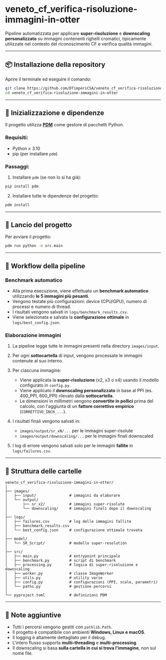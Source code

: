 # veneto_cf_verifica-risoluzione-immagini-in-otter

Pipeline automatizzata per applicare **super-risoluzione** e **downscaling personalizzato** su immagini contenenti righelli cromatici, tipicamente utilizzate nel contesto del riconoscimento CF e verifica qualità immagini.

---

## 📦 Installazione della repository

Aprire il terminale ed eseguire il comando:

```bash
git clone https://github.com/DTimperiCSA/veneto_cf_verifica-risoluzione-immagini-in-otter
cd veneto_cf_verifica-risoluzione-immagini-in-otter
````

---

## 🔧 Inizializzazione e dipendenze

Il progetto utilizza [**PDM**](https://pdm.fming.dev) come gestore di pacchetti Python.

### Requisiti:

* Python ≥ 3.10
* pip (per installare `pdm`)

### Passaggi:

1. Installare `pdm` (se non lo si ha già):

```bash
pip install pdm
```

2. Installare tutte le dipendenze del progetto:

```bash
pdm install
```

---

## 🚀 Lancio del progetto

Per avviare il progetto:

```bash
pdm run python -m src.main
```

---

## 🔁 Workflow della pipeline

### Benchmark automatico

* Alla prima esecuzione, viene effettuato un **benchmark automatico** utilizzando **le 5 immagini più pesanti**.
* Vengono testate più configurazioni: device (CPU/GPU), numero di processi e numero di thread.
* I risultati vengono salvati in `logs/benchmark_results.csv`.
* Viene selezionata e salvata la **configurazione ottimale** in `logs/best_config.json`.

### Elaborazione immagini

1. La pipeline legge tutte le immagini presenti nella directory `images/input`.
2. Per ogni **sottocartella** di input, vengono processate le immagini contenute al suo interno.
3. Per ciascuna immagine:

   * Viene applicata la **super-risoluzione** (x2, x3 o x4) usando il modello configurato in `config.py`.
   * Viene applicato il **downscaling personalizzato** in base al PPI (es. 400\_PPI, 600\_PPI) rilevato dalla **sottocartella**.
   * Le dimensioni in millimetri vengono **convertite in pollici** prima del calcolo, con l'aggiunta di un **fattore correttivo empirico** (`CORRETTIVO_INCH_...`).
4. I risultati finali vengono salvati in:

   * `images/output/sr_xN/...` per le immagini super-risolute
   * `images/output/downscaling/...` per le immagini finali downscaled
5. I log di errore vengono salvati solo per le immagini **fallite** in `logs/failures.csv`.

---

## 📂 Struttura delle cartelle

```
veneto_cf_verifica-risoluzione-immagini-in-otter/
│
├── images/
│   ├── input/               # immagini da elaborare
│   └── output/
│       ├── sr_x2/           # immagini super-risolute
│       └── downscaling/     # immagini finali dopo il downscaling
│
├── logs/
│   ├── failures.csv         # log delle immagini fallite
│   ├── benchmark_results.csv
│   └── best_config.json     # configurazione ottimale trovata
│
├── model/
│   └── SR_Script/           # modello super-resolution
│
├── src/
│   ├── main.py              # entrypoint principale
│   ├── benchmark.py         # script di benchmark
│   ├── processing.py        # logica di super-risoluzione e downscaling
│   ├── worker.py            # classe ImageWorker
│   ├── utils.py             # utility varie
│   ├── config.py            # configurazioni (PPI, scale, parametri)
│   └── paths.py             # gestione percorsi
│
└── pyproject.toml           # definizioni PDM
```

---

## 📌 Note aggiuntive

* Tutti i percorsi vengono gestiti con `pathlib.Path`.
* Il progetto è compatibile con ambienti **Windows, Linux e macOS**.
* Il logging è altamente dettagliato per il debug.
* L'intero flusso supporta **multi-threading** e **multi-processing**.
* Il downscaling si basa **sulla cartella in cui si trova l'immagine**, non sul nome file.